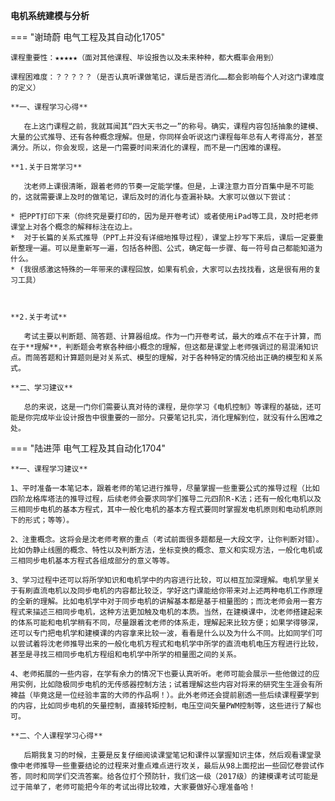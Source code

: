 **电机系统建模与分析**

=== "谢琦蔚 电气工程及其自动化1705"

    课程重要性：★★★★★（面对其他课程、毕设报告以及未来种种，都大概率会用到）

    课程困难度：？？？？？（是否认真听课做笔记，课后是否消化……都会影响每个人对这门课难度的定义）

    **一、课程学习心得**

    ​	在上这门课程之前，我就耳闻其“四大天书之一”的称号。确实，课程内容包括抽象的建模、大量的公式推导、还有各种概念理解。但是，你同样会听说这门课程每年总有人考得高分，甚至满分。所以，你会发现，这是一门需要时间来消化的课程，而不是一门困难的课程。 

    **1.关于日常学习**

    ​	沈老师上课很清晰，跟着老师的节奏一定能学懂。但是，上课注意力百分百集中是不可能的，这就需要课上及时的做笔记，课后及时的消化与查漏补缺。大家可以做以下尝试：

    * 把PPT打印下来（你终究是要打印的，因为是开卷考试）或者使用iPad等工具，及时把老师课堂上对各个概念的解释标注在边上。
    *  对于长篇的关系式推导（PPT上并没有详细地推导过程），课堂上抄写下来后，课后一定要重新整理一遍。可以是重新写一遍，包括各种图、公式，确定每一步骤、每一符号自己都能知道为什么。
    * (我很感激这特殊的一年带来的课程回放，如果有机会，大家可以去找找看，这是很有用的复习工具）

    

    **2.关于考试**

    ​	考试主要以判断题、简答题、计算器组成。作为一门开卷考试，最大的难点不在于计算，而在于**理解**，判断题会考察各种细小概念的理解，但这都是课堂上老师强调过的易混淆知识点。而简答题和计算题则是对关系式、模型的理解，对于各种特定的情况给出正确的模型和关系式。

    **二、学习建议**

    ​	总的来说，这是一门你们需要认真对待的课程，是你学习《电机控制》等课程的基础，还可能是你完成毕业设计报告中很重要的一部分。只要笔记扎实，消化理解到位，就没有什么困难之处。

=== "陆进萍 电气工程及其自动化1704"

    **一、课程学习建议**

    1、平时准备一本笔记本，跟着老师的笔记进行推导，尽量掌握一些重要公式的推导过程（比如四阶龙格库塔法的推导过程，后续老师会要求同学们推导二元四阶R-K法；还有一般化电机以及三相同步电机的基本方程式，其中一般化电机的基本方程式要同时掌握发电机原则和电动机原则下的形式；等等）。

    2、注重概念。这将会是沈老师考察的重点（考试前面很多题都是一大段文字，让你判断对错）。比如伪静止线圈的概念、特性以及判断方法，坐标变换的概念、意义和实现方法，一般化电机或三相同步电机基本方程式各组成部分的意义等等。

    3、学习过程中还可以将所学知识和电机学中的内容进行比较，可以相互加深理解。电机学里关于有刷直流电机以及同步电机的内容都比较泛，学好这门课能给你带来对上述两种电机工作原理的全新的理解。比如电机学中对于同步电机的讲解基本都是基于相量图的；而沈老师会用一套方程式来描述三相同步电机，这种方法更加触及电机的本质。当然，在建模课中，沈老师搭建起来的体系可能和电机学稍有不同，尽量跟着沈老师的体系走，理解起来比较方便；如果学得够深，还可以专门把电机学和建模课的内容拿来比较一波，看看是什么以及为什么不同。比如同学们可以尝试着将沈老师推导出来的一般化电机方程式和电机学中所学的直流电机电压方程进行比较，甚至是寻找三相同步电机方程组和电机学中所学的相量图之间的关系。

    4、老师拓展的一些内容，在学有余力的情况下也要认真听听。老师可能会展示一些他做过的应用实例，比如隐极同步电机的无传感器控制方法；试着理解这些内容对将来的研究生生涯会有所裨益（毕竟这是一位经验丰富的大师的作品啊！）。此外老师还会提前剧透一些后续课程要学到的内容，比如同步电机的矢量控制，直接转矩控制，电压空间矢量PWM控制等，这些进行了解也可。

    **二、个人课程学习心得**

    ​	后期我复习的时候，主要是反复仔细阅读课堂笔记和课件以掌握知识主体，然后观看课堂录像中老师推导一些重要结论的过程来对重点难点进行攻关，最后从98上面挖出一些回忆卷尝试作答，同时和同学们交流答案。给各位打个预防针，我们这一级（2017级）的建模课考试可能是过于简单了，老师可能把今年的考试出得比较难，大家要做好心理准备哈！